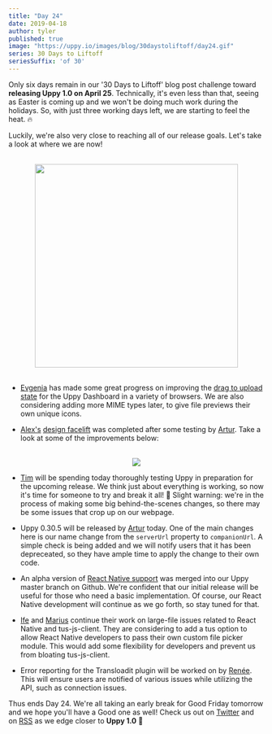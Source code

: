 ```yaml
---
title: "Day 24"
date: 2019-04-18
author: tyler
published: true
image: "https://uppy.io/images/blog/30daystoliftoff/day24.gif"
series: 30 Days to Liftoff
seriesSuffix: 'of 30'
---
```


Only six days remain in our '30 Days to Liftoff' blog post challenge toward **releasing Uppy 1.0 on April 25**. Technically, it's even less than that, seeing as Easter is coming up and we won't be doing much work during the holidays. So, with just three working days left, we are starting to feel the heat. :fire: 

Luckily, we're also very close to reaching all of our release goals. Let's take a look at where we are now!

<center><br /><img width="400" src="/images/blog/30daystoliftoff/day24.gif"><br /><br /></center>

<!--more-->

- [Evgenia](https://github.com/lakesare) has made some great progress on improving the [drag to upload state](https://github.com/transloadit/uppy/pull/1440) for the Uppy Dashboard in a variety of browsers. We are also considering adding more MIME types later, to give file previews their own unique icons.

- [Alex's](https://github.com/nqst) [design facelift](https://github.com/transloadit/uppy/pull/1452) was completed after some testing by [Artur](https://github.com/arturi). Take a look at some of the improvements below:

<center><br /><img src="/images/blog/30daystoliftoff/2019-04-18-design.png"><br /></center>

- [Tim](https://github.com/tim-kos) will be spending today thoroughly testing Uppy in preparation for the upcoming release. We think just about everything is working, so now it's time for someone to try and break it all! :hammer: Slight warning: we're in the process of making some big behind-the-scenes changes, so there may be some issues that crop up on our webpage. 

- Uppy 0.30.5 will be released by [Artur](https://github.com/arturi) today. One of the main changes here is our name change from the `serverUrl` property to `companionUrl`. A simple check is being added and we will notify users that it has been depreceated, so they have ample time to apply the change to their own code.

- An alpha version of [React Native support](https://github.com/transloadit/uppy/pull/988) was merged into our Uppy master branch on Github. We're confident that our initial release will be useful for those who need a basic implementation. Of course, our React Native development will continue as we go forth, so stay tuned for that. 

- [Ife](https://github.com/ifedapoolarewaju) and [Marius](https://github.com/Acconut) continue their work on large-file issues related to React Native and tus-js-client. They are considering to add a tus option to allow React Native developers to pass their own custom file picker module. This would add some flexibility for developers and prevent us from bloating tus-js-client.

- Error reporting for the Transloadit plugin will be worked on by [Renée](https://github.com/goto-bus-stop). This will ensure users are notified of various issues while utilizing the API, such as connection issues.

Thus ends Day 24. We're all taking an early break for Good Friday tomorrow and we hope you'll have a Good one as well! Check us out on [Twitter](https://twitter.com/uppy_io) and on [RSS](https://uppy.io/atom.xml) as we edge closer to **Uppy 1.0** :dog:
